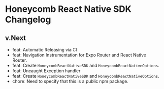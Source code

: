 # Honeycomb React Native SDK Changelog

## v.Next

- feat: Automatic Releasing via CI
- feat: Navigation Instrumentation for Expo Router and React Native Router.
- feat: Create `HoneycombReactNativeSDK` and `HoneycombReactNativeOptions`.
- feat: Uncaught Exception handler
- feat: Create `HoneycombReactNativeSDK` and `HoneycombReactNativeOptions`.
- chore: Need to specify that this is a public npm package.
